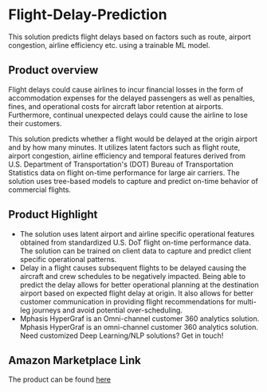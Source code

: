 # Flight-Delay-Prediction
This solution predicts flight delays based on factors such as route, airport congestion, airline efficiency etc. using a trainable ML model.

## Product overview
Flight delays could cause airlines to incur financial losses in the form of accommodation expenses for the delayed passengers as well as penalties, fines, and operational costs for aircraft labor retention at airports. Furthermore, continual unexpected delays could cause the airline to lose their customers. 

This solution predicts whether a flight would be delayed at the origin airport and by how many minutes. It utilizes latent factors such as flight route, airport congestion, airline efficiency and temporal features derived from U.S. Department of Transportation's (DOT) Bureau of Transportation Statistics data on flight on-time performance for large air carriers. The solution uses tree-based models to capture and predict on-time behavior of commercial flights.

## Product Highlight 
* The solution uses latent airport and airline specific operational features obtained from standardized U.S. DoT flight on-time performance data. The solution can be trained on client data to capture and predict client specific operational patterns.
* Delay in a flight causes subsequent flights to be delayed causing the aircraft and crew schedules to be negatively impacted. Being able to predict the delay allows for better operational planning at the destination airport based on expected flight delay at origin. It also allows for better customer communication in providing flight recommendations for multi-leg journeys and avoid potential over-scheduling.
* Mphasis HyperGraf is an Omni-channel customer 360 analytics solution. Mphasis HyperGraf is an omni-channel customer 360 analytics solution. Need customized Deep Learning/NLP solutions? Get in touch!

## Amazon Marketplace Link
The product can be found [here](https://aws.amazon.com/marketplace/seller-profile?id=f1072b76-f77a-437c-8324-bf16b9a82c08)
